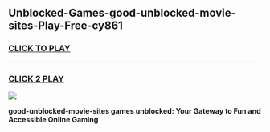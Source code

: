 
## Unblocked-Games-good-unblocked-movie-sites-Play-Free-cy861
<h3>
<a href="https://premium76.site?title=good-unblocked-movie-sites&ref=20M">CLICK TO PLAY</a></h3>
<hr>

<h3>
<a href="https://premium76.site?title=good-unblocked-movie-sites&ref=20M">CLICK 2 PLAY</a>
  
</h3>

<a href="https://premium76.site?title=good-unblocked-movie-sites&ref=19M"><img src="https://clearcache.store/games.png"></a>


**good-unblocked-movie-sites games unblocked: Your Gateway to Fun and Accessible Online Gaming**
